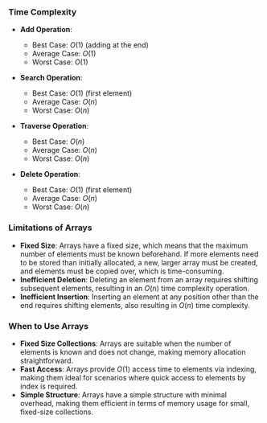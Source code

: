### Time Complexity

- **Add Operation**:
  - Best Case: $O(1)$ (adding at the end)
  - Average Case: $O(1)$
  - Worst Case: $O(1)$
  
- **Search Operation**:
  - Best Case: $O(1)$ (first element)
  - Average Case: $O(n)$
  - Worst Case: $O(n)$
  
- **Traverse Operation**:
  - Best Case: $O(n)$
  - Average Case: $O(n)$
  - Worst Case: $O(n)$
  
- **Delete Operation**:
  - Best Case: $O(1)$ (first element)
  - Average Case: $O(n)$
  - Worst Case: $O(n)$

### Limitations of Arrays

- **Fixed Size**: Arrays have a fixed size, which means that the maximum number of elements must be known beforehand. If more elements need to be stored than initially allocated, a new, larger array must be created, and elements must be copied over, which is time-consuming.
- **Inefficient Deletion**: Deleting an element from an array requires shifting subsequent elements, resulting in an $O(n)$ time complexity operation.
- **Inefficient Insertion**: Inserting an element at any position other than the end requires shifting elements, also resulting in $O(n)$ time complexity.

### When to Use Arrays

- **Fixed Size Collections**: Arrays are suitable when the number of elements is known and does not change, making memory allocation straightforward.
- **Fast Access**: Arrays provide $O(1)$ access time to elements via indexing, making them ideal for scenarios where quick access to elements by index is required.
- **Simple Structure**: Arrays have a simple structure with minimal overhead, making them efficient in terms of memory usage for small, fixed-size collections.
